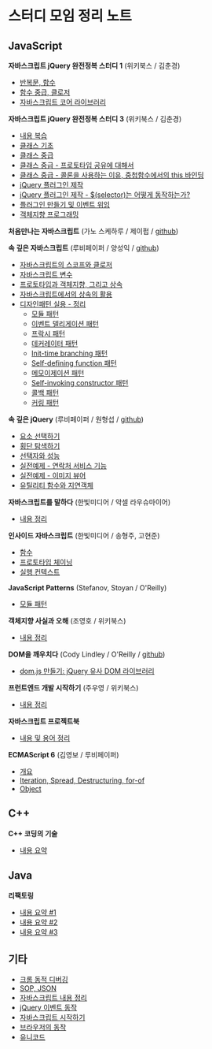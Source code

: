 # 스터디 모임 정리 노트

## JavaScript
**자바스크립트 jQuery 완전정복 스터디 1** (위키북스 / 김춘경)
- [반복문, 함수](https://github.com/KyusungDev/JSStudy/wiki/javascript_jquery_basic_1_1) 
- [함수 중급, 클로저](https://github.com/KyusungDev/JSStudy/wiki/javascript_jquery_basic_1_2) 
- [자바스크립트 코어 라이브러리](https://github.com/KyusungDev/JSStudy/wiki/javascript_jquery_basic_1_3) 

**자바스크립트 jQuery 완전정복 스터디 3** (위키북스 / 김춘경) 
- [내용 복습](https://github.com/KyusungDev/JSStudy/wiki/javascript_jquery_basic_3_1) 
- [클래스 기초](https://github.com/KyusungDev/JSStudy/wiki/javascript_jquery_basic_3_2)  
- [클래스 중급](https://github.com/KyusungDev/JSStudy/wiki/javascript_jquery_basic_3_3)
- [클래스 중급 - 프로토타입 공유에 대해서](https://github.com/KyusungDev/JSStudy/wiki/javascript_jquery_basic_3_3a)
- [클래스 중급 - 콜론을 사용하는 이유, 중첩함수에서의 this 바인딩](https://github.com/KyusungDev/JSStudy/wiki/javascript_jquery_basic_3_3b)  
- [jQuery 플러그인 제작](https://github.com/KyusungDev/JSStudy/wiki/javascript_jquery_basic_4_1)  
- [jQuery 플러그인 제작 - $(selector)는 어떻게 동작하는가?](https://github.com/KyusungDev/JSStudy/wiki/javascript_jquery_basic_4_1a)  
- [플러그인 만들기 및 이벤트 위임](https://github.com/KyusungDev/JSStudy/wiki/javascript_jquery_basic_4_2)
- [객체지향 프로그래밍](https://github.com/KyusungDev/JSStudy/wiki/javascript_jquery_basic_5_1)

**처음만나는 자바스크립트** (가노 스케하루 / 제이펍 / [github](https://github.com/Jpub/FirststepJavascript))

**속 깊은 자바스크립트** (루비페이퍼 / 양성익 / [github](https://github.com/unikys/javascript_in_depth))
- [자바스크립트의 스코프와 클로저](https://github.com/KyusungDev/JSStudy/wiki/javascript_in_depth_1) 
- [자바스크립트 변수](https://github.com/KyusungDev/JSStudy/wiki/javascript_in_depth_2) 
- [프로토타입과 객체지향, 그리고 상속](https://github.com/KyusungDev/JSStudy/wiki/javascript_in_depth_3) 
- [자바스크립트에서의 상속의 활용](https://github.com/KyusungDev/JSStudy/wiki/javascript_in_depth_4)
- [디자인패턴 실용 - 정리](https://github.com/KyusungDev/JSStudy/wiki/javascript_in_depth_15)
  + [모듈 패턴](https://github.com/KyusungDev/JSStudy/wiki/javascript_in_depth_5)
  + [이벤트 델리게이션 패턴](https://github.com/KyusungDev/JSStudy/wiki/javascript_in_depth_6)
  + [프락시 패턴](https://github.com/KyusungDev/JSStudy/wiki/javascript_in_depth_7)
  + [데커레이터 패턴](https://github.com/KyusungDev/JSStudy/wiki/javascript_in_depth_8)
  + [Init-time branching 패턴](https://github.com/KyusungDev/JSStudy/wiki/javascript_in_depth_9)
  + [Self-defining function 패턴](https://github.com/KyusungDev/JSStudy/wiki/javascript_in_depth_10)
  + [메모이제이션 패턴](https://github.com/KyusungDev/JSStudy/wiki/javascript_in_depth_11)
  + [Self-invoking constructor 패턴](https://github.com/KyusungDev/JSStudy/wiki/javascript_in_depth_12)
  + [콜백 패턴](https://github.com/KyusungDev/JSStudy/wiki/javascript_in_depth_13)
  + [커링 패턴](https://github.com/KyusungDev/JSStudy/wiki/javascript_in_depth_14)

**속 깊은 jQuery** (루비페이퍼 / 원형섭 / [github](https://github.com/stepanowon/deep_jquery))
- [요소 선택하기](https://github.com/KyusungDev/JSStudy/wiki/jquery_in_depth_1)
- [횡단 탐색하기](https://github.com/KyusungDev/JSStudy/wiki/jquery_in_depth_2)
- [선택자와 성능](https://github.com/KyusungDev/JSStudy/wiki/jquery_in_depth_3)
- [실전예제 - 연락처 서비스 기능](https://github.com/KyusungDev/JSStudy/wiki/jquery_in_depth_4)
- [실전예제 - 이미지 뷰어](https://github.com/KyusungDev/JSStudy/wiki/jquery_in_depth_5)
- [유틸리티 함수와 지연객체](https://github.com/KyusungDev/JSStudy/wiki/jquery_in_depth_6)

**자바스크립트를 말하다** (한빛미디어 / 악셀 라우슈마이어)
- [내용 정리](https://github.com/KyusungDev/JSStudy/wiki/speak_javascript_1)

**인사이드 자바스크립트** (한빛미디어 / 송형주, 고현준)
- [함수](https://github.com/KyusungDev/JSStudy/wiki/inside_javascript_1) 
- [프로토타입 체이닝](https://github.com/KyusungDev/JSStudy/wiki/inside_javascript_2)
- [실행 컨텍스트](https://github.com/KyusungDev/JSStudy/wiki/inside_javascript_3) 

**JavaScript Patterns** (Stefanov, Stoyan / O'Reilly)
- [모듈 패턴](https://github.com/KyusungDev/JSStudy/wiki/javascript_patterns_1)

**객체지향 사실과 오해** (조영호 / 위키북스)
- [내용 정리](https://github.com/KyusungDev/JSStudy/wiki/object_oriented_facts_and_mis)

**DOM을 깨우치다** (Cody Lindley / O'Reilly / [github](https://github.com/codylindley))
- [dom.js 만들기: jQuery 유사 DOM 라이브러리](https://github.com/KyusungDev/JSStudy/wiki/dom_enlightenment_1)

**프런트엔드 개발 시작하기** (주우영 / 위키북스) 
- [내용 정리](https://github.com/KyusungDev/JSStudy/wiki/front_end_develoment_1)

**자바스크립트 프로젝트북**
- [내용 및 용어 정리](https://github.com/KyusungDev/JSStudy/wiki/javascript_project_book)
  
**ECMAScript 6** (김영보 / 루비페이퍼)
- [개요](https://github.com/KyusungDev/JSStudy/wiki/ecmascript_1_1)
- [Iteration, Spread, Destructuring, for-of](https://github.com/KyusungDev/JSStudy/wiki/ecmascript_3_1)
- [Object](https://github.com/KyusungDev/JSStudy/wiki/ecmascript_4_1)

## C++
**C++ 코딩의 기술**
- [내용 요약](https://github.com/KyusungDev/JSStudy/wiki/cplusplus_coding_techniques)

## Java
**리팩토링**
- [내용 요약 #1](https://github.com/KyusungDev/JSStudy/wiki/java_refactoring_1)
- [내용 요약 #2](https://github.com/KyusungDev/JSStudy/wiki/java_refactoring_2)
- [내용 요약 #3](https://github.com/KyusungDev/JSStudy/wiki/java_refactoring_3)
  
## 기타
- [크롬 동적 디버깅](https://github.com/KyusungDev/JSStudy/wiki/크롬_동적_디버깅)
- [SOP, JSON](https://github.com/KyusungDev/JSStudy/wiki/same_origin_policy)
- [자바스크립트 내용 정리](https://github.com/KyusungDev/JSStudy/wiki/javascript_core)
- [jQuery 이벤트 동작](https://github.com/KyusungDev/JSStudy/wiki/jquery_event_handling)
- [자바스크립트 시작하기](https://github.com/KyusungDev/JSStudy/wiki/beginning_javascript)
- [브라우저의 동작](https://github.com/KyusungDev/JSStudy/wiki/how_browsers_work)
- [유니코드](https://github.com/KyusungDev/JSStudy/wiki/about_unicode)

